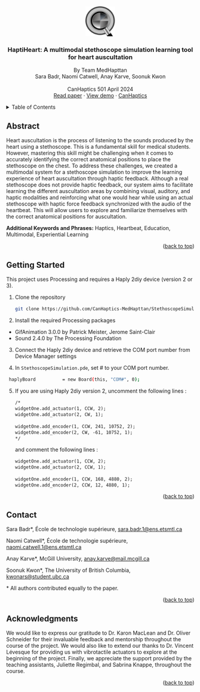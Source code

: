 <!-- Improved compatibility of back to top link: See: https://github.com/othneildrew/Best-README-Template/pull/73 -->
<a name="readme-top"></a>

<!-- PROJECT LOGO -->
<br />
<div align="center">
  <a href="https://github.com/othneildrew/Best-README-Template">
    <img src="images/stethoscope.png" alt="Logo" width="80" height="80">
  </a>

  <h3 align="center">HaptiHeart: A multimodal stethoscope simulation learning tool for heart auscultation</h3>

  <p align="center">   
    By Team MedHapttan
    <br />
    Sara Badr, Naomi Catwell, Anay Karve, Soonuk Kwon
    <br />
    <br />
    CanHaptics 501 April 2024
    <br />
    <a href="https://projwinnipeg.notion.site/HaptiHeart-A-multimodal-stethoscope-simulation-learning-tool-for-heart-auscultation-c6215c1ca16a49438956757f1b8aba88?pvs=25">Read paper</a>
    ·
    <a href="https://youtu.be/5Pp0gUpgjiA">View demo</a>
    ·
    <a href="https://canhaptics.ca/">CanHaptics</a>  
  </p>
</div>



<!-- TABLE OF CONTENTS -->
<details>
  <summary>Table of Contents</summary>
  <ol>
    <li><a href="#abstract">Abstract</a></li>
    <li><a href="#getting-started">Getting Started</a></li>
    <li><a href="#contact">Contact</a></li>
    <li><a href="#acknowledgments">Acknowledgments</a></li>
  </ol>
</details>



<!-- ABSTRACT -->
## Abstract
Heart auscultation is the process of listening to the sounds produced by the heart using a stethoscope. This is a fundamental skill for medical students. However, mastering this skill might be challenging when it comes to accurately identifying the correct anatomical positions to place the stethoscope on the chest. To address these challenges, we created a multimodal system for a stethoscope simulation to improve the learning experience of heart auscultation through haptic feedback. Although a real stethoscope does not provide haptic feedback, our system aims to facilitate learning the different auscultation areas by combining visual, auditory, and haptic modalities and reinforcing what one would hear while using an actual stethoscope with haptic force feedback synchronized with the audio of the heartbeat. This will allow users to explore and familiarize themselves with the correct anatomical positions for auscultation.

<b>Additional Keywords and Phrases:</b> Haptics, Heartbeat, Education, Multimodal, Experiential Learning

<p align="right">(<a href="#readme-top">back to top</a>)</p>


<!-- GETTING STARTED -->
## Getting Started

This project uses Processing and requires a Haply 2diy device (version 2 or 3).

1. Clone the repository
   ```sh
   git clone https://github.com/CanHaptics-MedHapttan/StethoscopeSimulation.git
   ```

2. Install the required Processing packages
- GifAnimation 3.0.0 by Patrick Meister, Jerome Saint-Clair
- Sound 2.4.0 by The Processing Foundation

3. Connect the Haply 2diy device and retrieve the COM port number from Device Manager settings

4. In `StethoscopeSimulation.pde`, set # to your COM port number.
  ```sh
   haplyBoard          = new Board(this, "COM#", 0);
   ```
   
5. If you are using Haply 2diy version 2, uncomment the following lines :
    ```
    /*
    widgetOne.add_actuator(1, CCW, 2);
    widgetOne.add_actuator(2, CW, 1);
  
    widgetOne.add_encoder(1, CCW, 241, 10752, 2);
    widgetOne.add_encoder(2, CW, -61, 10752, 1);
    */
    ```
    and comment the following lines :

    ```
    widgetOne.add_actuator(1, CCW, 2);
    widgetOne.add_actuator(2, CCW, 1);
 
    widgetOne.add_encoder(1, CCW, 168, 4880, 2);
    widgetOne.add_encoder(2, CCW, 12, 4880, 1);
    ```

<p align="right">(<a href="#readme-top">back to top</a>)</p>


<!-- CONTACT -->
## Contact

Sara Badr*, École de technologie supérieure, sara.badr.1@ens.etsmtl.ca

Naomi Catwell*, École de technologie supérieure, naomi.catwell.1@ens.etsmtl.ca

Anay Karve*, McGill University, anay.karve@mail.mcgill.ca

Soonuk Kwon*, The University of British Columbia, kwonars@student.ubc.ca

\* All authors contributed equally to the paper. 
<p align="right">(<a href="#readme-top">back to top</a>)</p>



<!-- ACKNOWLEDGMENTS -->
## Acknowledgments

We would like to express our gratitude to Dr. Karon MacLean and Dr. Oliver Schneider for their invaluable feedback and mentorship throughout the course of the project. We would also like to extend our thanks to Dr. Vincent Lévesque for providing us with vibrotactile actuators to explore at the beginning of the project. Finally, we appreciate the support provided by the teaching assistants, Juliette Regimbal, and Sabrina Knappe, throughout the course.


<p align="right">(<a href="#readme-top">back to top</a>)</p>



